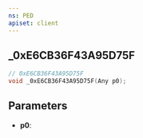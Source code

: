 ```yaml
---
ns: PED
apiset: client
---
```

## _0xE6CB36F43A95D75F

```c
// 0xE6CB36F43A95D75F
void _0xE6CB36F43A95D75F(Any p0);
```


## Parameters
* **p0**:



